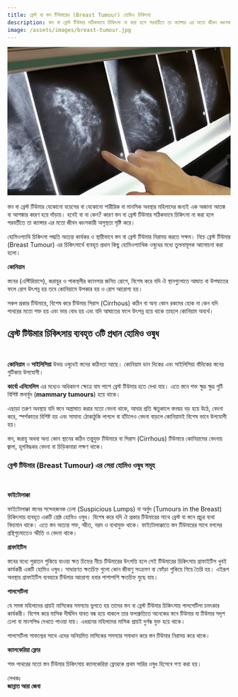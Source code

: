 ```yaml
---
title: ব্রেস্ট বা স্তন টিউমারের (Breast Tumour) হোমিও চিকিৎসা
description: স্তন বা ব্রেস্ট টিউমার সঠিকভাবে চিকিৎসা না করা হলে পরবর্তীতে তা ক্যান্সার এর মতো জীবন ধ্বংসকারী অসুস্থতা সৃষ্টি করে।
image: /assets/images/breast-tumour.jpg
---
```

![ব্রেস্ট টিউমারের হোমিও চিকিৎসা](/assets/images/breast-tumour.jpg)

<p>স্তন বা ব্রেস্ট টিউমার যেকোনো বয়েসের বা যেকোনো শারীরিক বা মানসিক অবস্থার মহিলাদের জন্যই এক অজানা আতঙ্ক বা আশঙ্কার কারণ হয়ে দাঁড়ায়। হবেই বা না কেন? কারণ স্তন বা ব্রেস্ট টিউমার সঠিকভাবে চিকিৎসা না করা হলে পরবর্তীতে তা ক্যান্সার এর মতো জীবন ধ্বংসকারী অসুস্থতা সৃষ্টি করে।</p>

<p>হোমিওপ্যাথি চিকিৎসা পদ্ধতি অত্যন্ত কার্যকর ও স্থায়ীভাবে স্তন বা ব্রেস্ট টিউমার নিরাময় করতে সক্ষম। নিচে ব্রেস্ট টিউমার (Breast Tumour) এর চিকিৎসার্থে ব্যবহৃত প্রধান কিছু হোমিওপ্যাথিক ওষুধের মধ্যে তুলনামূলক আলোচনা করা হলো।</p>

<p><strong>কোনিয়াম</strong></p>

<p>স্তনের (এস্টিরিয়াসে), জরায়ুর ও পাকস্থলীর ক্যানসার জনিত রোগে, বিশেষ করে যদি ঐ স্থানগুলোতে আঘাত বা উপঘাতের ফলে রোগ উৎপন্ন হয় তবে কোনিয়ামে উপকার হয় ও রোগ আরোগ্য হয়।</p>

<p>সকল প্রকার টিউমারে, বিশেষ করে টিউমার সিরাস (Cirrhous) কঠিন বা অন্য কোন রকমের হোক না কেন যদি পাথরের মতো শক্ত হয় এবং ভার বোধ হয় এবং যদি আঘাতের ফলে উৎপন্ন হয়ে থাকে তাহলে কোনিয়াম অব্যর্থ।</p>

## ব্রেস্ট টিউমার চিকিৎসায় ব্যবহৃত ৩টি প্রধান হোমিও ওষুধ
<br>
<p><strong>কোনিয়াম</strong> ও <strong>সাইলিসিয়া</strong> উভয় ওষুধেই স্তনের কঠিনতা আছে। কোনিয়াম ডান দিকের এবং সাইলিসিয়া বাঁদিকের স্তনের গুটিকায় উপযোগী।</p>

<p><strong>কার্বো এনিমেলিস</strong> এর মধ্যেও অধিকাংশ ক্ষেত্রে বাম পাশে ব্রেস্ট টিউমার হতে দেখা যায়। এতে স্তনে শক্ত ক্ষুদ্র ক্ষুদ্র গুটি বিশিষ্ট স্তনার্বুদ (<strong>mammary tumours</strong>) হয়ে থাকে।</p>

<p>এছাড়া তরুণ অবস্থায় যদি স্তনে অস্ত্রাঘাত করার মতো বেদনা থাকে, আবার প্রতি ঋতুকালে স্তনদ্বয় বড় হয়ে উঠে, বেদনা করে, স্পর্শকাতর বিশিষ্ট হয় এবং সামান্য ঠোকাঠুকি লাগলে বা হাঁটলেও বেদনা বাড়লে কোনিয়ামই বিশেষ ভাবে উপযোগী হয়।</p>

<p>স্তন, জরায়ু অথবা অন্য কোন স্থানের কঠিন তন্তুযুক্ত টিউমারে বা সিরাস (Cirrhous) টিউমারে কোনিয়ামের বেদনায় জ্বালা, হূলবিদ্ধকর বেদনা বা চিড়িকমারা লক্ষণ থাকে।</p>

### ব্রেস্ট টিউমার (Breast Tumour) এর সেরা হোমিও ওষুধ সমূহ
<br>
<p><strong>ফাইটোলাক্কা</strong></p>

<p>ফাইটোলাক্কা স্তনের সন্দেহজনক ঢেলা (Suspicious Lumps) বা অর্বুদ (Tumours in the Breast) চিকিৎসায় ব্যবহৃত একটি শ্রেষ্ঠ হোমিও ওষুধ। বিশেষ করে যদি ঐ প্রকার টিউমারের সাথে ব্রেস্ট বা স্তনে প্রচুর ব্যথা বিদ্যমান থাকে। এতে স্তন অত্যন্ত শক্ত, স্ফীত, গরম ও ব্যথাযুক্ত থাকে। ফাইটোলাক্কাতে স্তন টিউমারের সাথে বগলের গ্রন্থিগুলোতেও স্ফীতি ও বেদনা থাকে।</p>

<p><strong>গ্রাফাইটিস</strong></p>

<p>স্তনের মধ্যে পুরাতন শুকিয়ে যাওয়া ক্ষত চিহ্নের নীচে টিউমারের উৎপত্তি হলে সেই টিউমারের চিকিৎসায় গ্রাফাইটিস খুবই কার্যকরী একটি হোমিও ওষুধ। সাধারণত ক্ষতচিহ্ন গুলো কোন জীবাণু সংক্রমণ বা ফোঁড়া শুকিয়ে গিয়ে তৈরি হয়। এইরূপ অবস্থায় গ্রাফাইটিস ব্যবহারে টিউমার আরোগ্য হবার পাশাপাশি ক্ষতচিহ্ন মুছে যায়।</p>

<p><strong>পালসেটিলা</strong></p>

<p>যে সমস্ত মহিলাদের প্রায়ই মাসিকের সমস্যায় ভুগতে হয় তাদের স্তন বা ব্রেস্ট টিউমার চিকিৎসায় পালসেটিলা চমৎকার কার্যকরী। বিশেষ করে মাসিক দীর্ঘদিন যাবত বন্ধ হয়ে থাকলে তার ফলশ্রুতিতে অনেকের স্তনে টিউমার বা টিউমার সদৃশ ঢেলা বা মাংসপিণ্ড দেখতে পাওয়া যায়। এধরনের মহিলাদের মাসিক প্রায়ই দুর্গন্ধ যুক্ত হয়ে থাকে।</p>

<p>পালসেটিলা সাফল্যের সাথে এদের অনিয়মিত মাসিকের সমস্যার সমাধান করে স্তন টিউমার নিরাময় করে থাকে।</p>

<p><strong>ক্যালকেরিয়া ফ্লোর</strong></p>

<p>শক্ত পাথরের মতো স্তন টিউমার চিকিৎসায় ক্যালকেরিয়া ফ্লোরকে প্রথম সারির ওষুধ হিসেবে গণ্য করা হয়।</p>

লেখকঃ<br>
<b>জান্নাত আরা জেবা<b>
